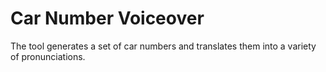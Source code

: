 # Car Number Voiceover

The tool generates a set of car numbers and translates them into a
variety of pronunciations.